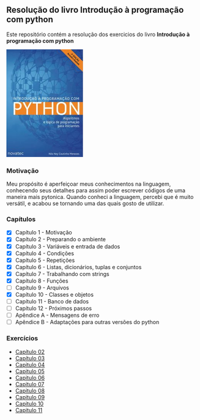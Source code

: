 ## Resolução do livro Introdução à programação com python

Este repositório contém a resolução dos exercicios do livro **Introdução à programação com python**

![Livro introdução à programação com python.](/images/INTRODUCAO-PROGRAMACAO-PYTHON.jpg "Nilo Ney Coutinho Menezes")

### Motivação

Meu propósito é aperfeiçoar meus conhecimentos na linguagem, conhecendo seus detalhes para assim poder escrever códigos de uma maneira mais pytonica. Quando conheci a linguagem, percebi que é muito versátil, e acabou se tornando uma das quais gosto de utilizar.

### Capítulos

- [x] Capítulo 1 - Motivação
- [x] Capítulo 2 - Preparando o ambiente
- [x] Capítulo 3 - Variáveis e entrada de dados
- [x] Capítulo 4 - Condições
- [x] Capítulo 5 - Repetições
- [x] Capítulo 6 - Listas, dicionários, tuplas e conjuntos
- [x] Capítulo 7 - Trabalhando com strings
- [x] Capítulo 8 - Funções
- [ ] Capítulo 9 - Arquivos
- [x] Capítulo 10 - Classes e objetos
- [ ] Capítulo 11 - Banco de dados
- [ ] Capítulo 12 - Próximos passos
- [ ] Apêndice A - Mensagens de erro
- [ ] Apêndice B - Adaptações para outras versões do python

### Exercícios

- [Capítulo 02](https://github.com/RafaelSouza-13/introducao-a-programacao-com-python/tree/main/capitulo-02)
- [Capítulo 03](https://github.com/RafaelSouza-13/introducao-a-programacao-com-python/tree/main/capitulo-03)
- [Capitulo 04](https://github.com/RafaelSouza-13/introducao-a-programacao-com-python/tree/main/capitulo-04)
- [Capitulo 05](https://github.com/RafaelSouza-13/introducao-a-programacao-com-python/tree/main/capitulo-05)
- [Capitulo 06](https://github.com/RafaelSouza-13/introducao-a-programacao-com-python/tree/main/capitulo-06)
- [Capitulo 07](https://github.com/RafaelSouza-13/introducao-a-programacao-com-python/tree/main/capitulo-07)
- [Capitulo 08](https://github.com/RafaelSouza-13/introducao-a-programacao-com-python/tree/main/capitulo-08)
- [Capitulo 09](https://github.com/RafaelSouza-13/introducao-a-programacao-com-python/tree/main/capitulo-09)
- [Capitulo 10](https://github.com/RafaelSouza-13/introducao-a-programacao-com-python/tree/main/capitulo-10)
- [Capitulo 11](https://github.com/RafaelSouza-13/introducao-a-programacao-com-python/tree/main/capitulo-11)
